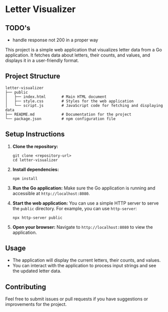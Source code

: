 # Letter Visualizer

## TODO's

- handle response not 200 in a proper way

This project is a simple web application that visualizes letter data from a Go application. It fetches data about letters, their counts, and values, and displays it in a user-friendly format.

## Project Structure

```
letter-visualizer
├── public
│   ├── index.html       # Main HTML document
│   ├── style.css        # Styles for the web application
│   └── script.js        # JavaScript code for fetching and displaying data
├── README.md            # Documentation for the project
└── package.json         # npm configuration file
```

## Setup Instructions

1. **Clone the repository:**
   ```
   git clone <repository-url>
   cd letter-visualizer
   ```

2. **Install dependencies:**
   ```
   npm install
   ```

3. **Run the Go application:**
   Make sure the Go application is running and accessible at `http://localhost:8080`.

4. **Start the web application:**
   You can use a simple HTTP server to serve the `public` directory. For example, you can use `http-server`:
   ```
   npx http-server public
   ```

5. **Open your browser:**
   Navigate to `http://localhost:8080` to view the application.

## Usage

- The application will display the current letters, their counts, and values.
- You can interact with the application to process input strings and see the updated letter data.

## Contributing

Feel free to submit issues or pull requests if you have suggestions or improvements for the project.